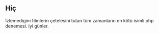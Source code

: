 ## Hiç

İzlemedigim filmlerin çetelesini tutan tüm zamanların en kötü isimli php denemesi.
iyi günler.
